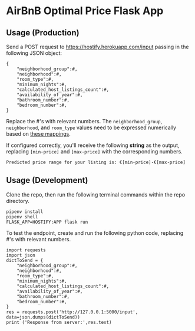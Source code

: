 # AirBnB Optimal Price Flask App

## Usage (Production)

Send a POST request to https://hostify.herokuapp.com/input passing in the following JSON object:

```
{
    "neighborhood_group":#,
    "neighborhood":#,
    "room_type":#,
    "minimum_nights":#,
    "calculated_host_listings_count":#,
    "availability_of_year":#,
    "bathroom_number":#,
    "bedroom_number":#,
}
```

Replace the #'s with relevant numbers. The `neighborhood_group`, `neighborhood`, and `room_type` values need to be expressed numerically based on [these mappings](https://github.com/bw-airbnbprice3/data-science/tree/master/MODEL).

If configured correctly, you'll receive the following **string** as the output, replacing `[min-price]` and `[max-price]` with the corresponding numbers.

```
Predicted price range for your listing is: €[min-price]-€[max-price]
```

## Usage (Development)

Clone the repo, then run the following terminal commands within the repo directory.

```
pipenv install
pipenv shell
FLASK_APP=HOSTIFY:APP flask run
```

To test the endpoint, create and run the following python code, replacing #'s with relevant numbers.

```
import requests
import json
dictToSend = {
    "neighborhood_group":#,
    "neighborhood":#,
    "room_type":#,
    "minimum_nights":#,
    "calculated_host_listings_count":#,
    "availability_of_year":#,
    "bathroom_number":#,
    "bedroom_number":#,
}
res = requests.post('http://127.0.0.1:5000/input', data=json.dumps(dictToSend))
print ('Response from server:',res.text)
```

